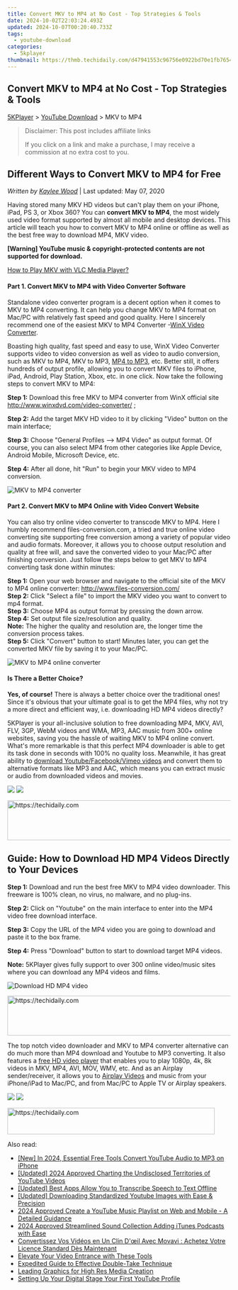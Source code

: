 ```yaml
---
title: Convert MKV to MP4 at No Cost - Top Strategies & Tools
date: 2024-10-02T22:03:24.493Z
updated: 2024-10-07T00:20:40.733Z
tags:
  - youtube-download
categories:
  - 5kplayer
thumbnail: https://thmb.techidaily.com/d47941553c96756e0922bd70e1fb76549037277932507e29a378053d0b9798db.jpg
---
```


## Convert MKV to MP4 at No Cost - Top Strategies & Tools

[5KPlayer](https://tools.techidaily.com/5kplayer/products/) \> [YouTube Download](https://tools.techidaily.com/5kplayer/youtube-download/) \> MKV to MP4 

>  Disclaimer: This post includes affiliate links
>
>  If you click on a link and make a purchase, I may receive a commission at no extra cost to you.
>

## Different Ways to Convert MKV to MP4 for Free

 _Written by [Kaylee Wood](https://www.quora.com/profile/Amanda-Hu-21)_ | Last updated: May 07, 2020 

Having stored many MKV HD videos but can't play them on your iPhone, iPad, PS 3, or Xbox 360? You can **convert MKV to MP4**, the most widely used video format supported by almost all mobile and desktop devices. This article will teach you how to convert MKV to MP4 online or offline as well as the best free way to download MP4, MKV video.

**\[Warning\] YouTube music & copyright-protected contents are not supported for download.**

[How to Play MKV with VLC Media Player?](https://tools.techidaily.com/5kplayer/products/)

#### **Part 1\. Convert MKV to MP4 with Video Converter Software**

Standalone video converter program is a decent option when it comes to MKV to MP4 converting. It can help you change MKV to MP4 format on Mac/PC with relatively fast speed and good quality. Here I sincerely recommend one of the easiest MKV to MP4 Converter -[WinX Video Converter](https://tools.techidaily.com/winxdvd/winxvideo-ai/).

Boasting high quality, fast speed and easy to use, WinX Video Converter supports video to video conversion as well as video to audio conversion, such as MKV to MP4, MKV to MP3, [MP4 to MP3](https://tools.techidaily.com/5kplayer/youtube-download/), etc. Better still, it offers hundreds of output profile, allowing you to convert MKV files to iPhone, iPad, Android, Play Station, Xbox, etc. in one click. Now take the following steps to convert MKV to MP4: 

**Step 1:** Download this free MKV to MP4 converter from WinX official site http://www.winxdvd.com/video-converter/ ;

**Step 2:** Add the target MKV HD video to it by clicking "Video" button on the main interface; 

**Step 3:** Choose "General Profiles --> MP4 Video" as output format. Of course, you can also select MP4 from other categories like Apple Device, Android Mobile, Microsoft Device, etc. 

**Step 4:** After all done, hit "Run" to begin your MKV video to MP4 conversion.

![MKV to MP4 converter](https://www.5kplayer.com/youtube-download/img/convert-mkv-to-mp4-608.png) 

#### **Part 2\. Convert MKV to MP4 Online with Video Convert Website**

You can also try online video converter to transcode MKV to MP4\. Here I humbly recommend files-conversion.com, a tried and true online video converting site supporting free conversion among a variety of popular video and audio formats. Moreover, it allows you to choose output resolution and quality at free will, and save the converted video to your Mac/PC after finishing conversion. Just follow the steps below to get MKV to MP4 converting task done within minutes:

**Step 1:** Open your web browser and navigate to the official site of the MKV to MP4 online converter: http://www.files-conversion.com/   
**Step 2:** Click "Select a file" to import the MKV video you want to convert to mp4 format.   
**Step 3:** Choose MP4 as output format by pressing the down arrow.   
**Step 4:** Set output file size/resolution and quality.   
**Note:** The higher the quality and resolution are, the longer time the conversion process takes.  
**Step 5:** Click "Convert" button to start! Minutes later, you can get the converted MKV file by saving it to your Mac/PC. 

![MKV to MP4 online converter](https://www.5kplayer.com/youtube-download/img/online-mp4-to-wma-converter-1218.jpg) 

#### **Is There a Better Choice?**

**Yes, of course!** There is always a better choice over the traditional ones! Since it's obvious that your ultimate goal is to get the MP4 files, why not try a more direct and efficient way, i.e. downloading HD MP4 videos directly? 

5KPlayer is your all-inclusive solution to free downloading MP4, MKV, AVI, FLV, 3GP, WebM videos and WMA, MP3, AAC music from 300+ online websites, saving you the hassle of waiting MKV to MP4 online convert. What's more remarkable is that this perfect MP4 downloader is able to get its task done in seconds with 100% no quality loss. Meanwhile, it has great ability to [download Youtube/Facebook/Vimeo videos](https://tools.techidaily.com/5kplayer/youtube-download/) and convert them to alternative formats like MP3 and AAC, which means you can extract music or audio from downloaded videos and movies. 

[![](https://www.5kplayer.com/youtube-download/../button/freedownwhitewin.png)](https://tools.techidaily.com/5kplayer/products/) [![](https://www.5kplayer.com/youtube-download/../button/freedownbackmac.png)](https://tools.techidaily.com/5kplayer/products/) 

<!-- affiliate ads begin -->
<a href="https://ursime.pxf.io/c/5597632/2136545/16384" target="_top" id="2136545">
  <img src="//a.impactradius-go.com/display-ad/16384-2136545" border="0" alt="https://techidaily.com" width="728" height="90"/>
</a>
<img height="0" width="0" src="https://ursime.pxf.io/i/5597632/2136545/16384" style="position:absolute;visibility:hidden;" border="0" />
<!-- affiliate ads end -->

## Guide: How to Download HD MP4 Videos Directly to Your Devices

**Step 1:**  Download and run the best free MKV to MP4 video downloader. This freeware is 100% clean, no virus, no malware, and no plug-ins.

**Step 2:** Click on "Youtube" on the main interface to enter into the MP4 video free download interface. 

**Step 3:** Copy the URL of the MP4 video you are going to download and paste it to the box frame. 

**Step 4:** Press "Download" button to start to download target MP4 videos.

**Note:** 5KPlayer gives fully support to over 300 online video/music sites where you can download any MP4 videos and films. 

![Download HD MP4 video](https://www.5kplayer.com/youtube-download/img/5k-badblood-ts-free-download-yxt-051901.jpg) 

<!-- affiliate ads begin -->
<a href="https://coinrule.sjv.io/c/5597632/1610918/18409" target="_top" id="1610918">
  <img src="//a.impactradius-go.com/display-ad/18409-1610918" border="0" alt="https://techidaily.com" width="728" height="90"/>
</a>
<img height="0" width="0" src="https://coinrule.sjv.io/i/5597632/1610918/18409" style="position:absolute;visibility:hidden;" border="0" />
<!-- affiliate ads end -->

The top notch video downloader and MKV to MP4 converter alternative can do much more than MP4 download and Youtube to MP3 converting. It also features a [free HD video player](https://tools.techidaily.com/5kplayer/video-music-player/) that enables you to play 1080p, 4k, 8k videos in MKV, MP4, AVI, MOV, WMV, etc. And as an Airplay sender/receiver, it allows you to [Airplay Videos](https://tools.techidaily.com/5kplayer/airplay/) and music from your iPhone/iPad to Mac/PC, and from Mac/PC to Apple TV or Airplay speakers.

[![](https://www.5kplayer.com/youtube-download/../button/freedownwhitewin.png)](https://tools.techidaily.com/5kplayer/products/) [![](https://www.5kplayer.com/youtube-download/../button/freedownbackmac.png)](https://tools.techidaily.com/5kplayer/products/)

<!-- affiliate ads begin -->
<a href="https://aligracehair.sjv.io/c/5597632/2135404/19272" target="_top" id="2135404">
  <img src="//a.impactradius-go.com/display-ad/19272-2135404" border="0" alt="https://techidaily.com" width="468" height="60"/>
</a>
<img height="0" width="0" src="https://aligracehair.sjv.io/i/5597632/2135404/19272" style="position:absolute;visibility:hidden;" border="0" />
<!-- affiliate ads end -->

<ins class="adsbygoogle"
     style="display:block"
     data-ad-format="autorelaxed"
     data-ad-client="ca-pub-7571918770474297"
     data-ad-slot="1223367746"></ins>

<ins class="adsbygoogle"
     style="display:block"
     data-ad-client="ca-pub-7571918770474297"
     data-ad-slot="8358498916"
     data-ad-format="auto"
     data-full-width-responsive="true"></ins>

<span class="atpl-alsoreadstyle">Also read:</span>
<div><ul>
<li><a href="https://youtube-tips.techidaily.com/n-2024-essential-free-tools-convert-youtube-audio-to-mp3-on-iphone/"><u>[New] In 2024, Essential Free Tools Convert YouTube Audio to MP3 on iPhone</u></a></li>
<li><a href="https://facebook-record-videos.techidaily.com/updated-2024-approved-charting-the-undisclosed-territories-of-youtube-videos/"><u>[Updated] 2024 Approved Charting the Undisclosed Territories of YouTube Videos</u></a></li>
<li><a href="https://some-skills.techidaily.com/updated-best-apps-allow-you-to-transcribe-speech-to-text-offline/"><u>[Updated] Best Apps Allow You to Transcribe Speech to Text Offline</u></a></li>
<li><a href="https://youtube-video-recordings.techidaily.com/updated-downloading-standardized-youtube-images-with-ease-and-precision/"><u>[Updated] Downloading Standardized Youtube Images with Ease & Precision</u></a></li>
<li><a href="https://youtube-video-recordings.techidaily.com/2024-approved-create-a-youtube-music-playlist-on-web-and-mobile-a-detailed-guidance/"><u>2024 Approved Create a YouTube Music Playlist on Web and Mobile - A Detailed Guidance</u></a></li>
<li><a href="https://some-skills.techidaily.com/2024-approved-streamlined-sound-collection-adding-itunes-podcasts-with-ease/"><u>2024 Approved Streamlined Sound Collection Adding iTunes Podcasts with Ease</u></a></li>
<li><a href="https://solve-manuals.techidaily.com/convertissez-vos-videos-en-un-clin-doeil-avec-movavi-achetez-votre-licence-standard-des-maintenant/"><u>Convertissez Vos Vidéos en Un Clin D'œil Avec Movavi : Achetez Votre Licence Standard Dès Maintenant</u></a></li>
<li><a href="https://youtube-video-recordings.techidaily.com/elevate-your-video-entrance-with-these-tools/"><u>Elevate Your Video Entrance with These Tools</u></a></li>
<li><a href="https://youtube-video-recordings.techidaily.com/expedited-guide-to-effective-double-take-technique/"><u>Expedited Guide to Effective Double-Take Technique</u></a></li>
<li><a href="https://extra-lessons.techidaily.com/leading-graphics-for-high-res-media-creation/"><u>Leading Graphics for High Res Media Creation</u></a></li>
<li><a href="https://youtube-video-recordings.techidaily.com/setting-up-your-digital-stage-your-first-youtube-profile/"><u>Setting Up Your Digital Stage Your First YouTube Profile</u></a></li>
</ul></div>

